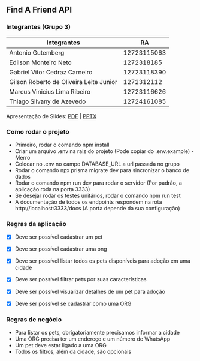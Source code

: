 ## Find A Friend API

### Integrantes (Grupo 3)

| Integrantes                             | RA          |
| --------------------------------------- | ----------- |
| Antonio Gutemberg                       | 12723115063 |
| Edilson Monteiro Neto                   | 1272318185  |
| Gabriel Vitor Cedraz Carneiro           | 12723118390 |
| Gilson Roberto de Oliveira Leite Junior | 1272312112  |
| Marcus Vinicius Lima Ribeiro            | 12723116626 |
| Thiago Silvany de Azevedo               | 12724161085 |

Apresentação de Slides: [PDF](./apresentacao.pdf) | [PPTX](apresentacao.pptx)

### Como rodar o projeto

- Primeiro, rodar o comando npm install
- Criar um arquivo .env na raiz do projeto (Pode copiar do .env.example) - Merro
- Colocar no .env no campo DATABASE_URL a url passada no grupo
- Rodar o comando npx prisma migrate dev para sincronizar o banco de dados
- Rodar o comando npm run dev para rodar o servidor (Por padrão, a aplicação roda na porta 3333)
- Se desejar rodar os testes unitários, rodar o comando npm run test
- A documentação de todos os endpoints respondem na rota http://localhost:3333/docs (A porta depende da sua configuração)

### Regras da aplicação

- [x] Deve ser possível cadastrar um pet
- [x] Deve ser possível cadastrar uma ong
- [x] Deve ser possível listar todos os pets disponíveis para adoção em uma cidade
- [x] Deve ser possível filtrar pets por suas características
- [x] Deve ser possível visualizar detalhes de um pet para adoção
- [x] Deve ser possível se cadastrar como uma ORG


### Regras de negócio

- Para listar os pets, obrigatoriamente precisamos informar a cidade
- Uma ORG precisa ter um endereço e um número de WhatsApp
- Um pet deve estar ligado a uma ORG
- Todos os filtros, além da cidade, são opcionais
